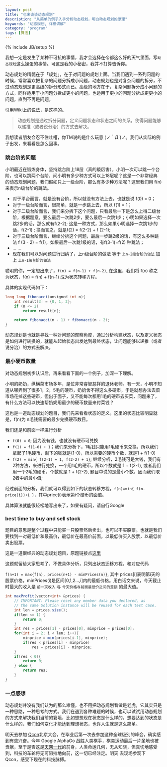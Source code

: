 ```yaml
---
layout: post
title: "也来谈谈动态规划"
description: "从简单的例子入手分析动态规划，明白动态规划的原理"
keywords: "动态规划, 详细讲解"
category: "program"
tags: [算法]
---
```

{% include JB/setup %}

我想一定是发生了某种不可抗的事情，我才会选择在帝都这么好的天气里面，写`动态规划`这么操蛋的事情。可这是我的小秘密，我并不打算告诉你。

动态规划的精髓在于「规划」，在于对问题的规划上面。当我们遇到一系列问题的时候，常常喜欢把复杂的问题分拆成小问题，动态规划也是对复杂问题的拆分，不过动态规划是更高级的拆分形式而已。高级的地方在于，复杂问题拆分成小问题的方式，同样适用于小问题分拆成更小的问题，也适用于更小的问题分拆成更更小的问题，直到不再是问题。

引用Wiki上的说法，是这样的。
> 动态规划是通过拆分问题，定义问题状态和状态之间的关系，使得问题能够以递推（或者说分治）的方式去解决。

我想读者朋友会忍不住吐槽，你TM说的是什么玩意  (ノ｀Д´)ノ。我们从实际的例子出发，来看看是怎么回事。

<!--break-->

### 跳台阶的问题

小明最近在锻炼身体，坚持跳台阶上18层（真的敲厉害），小明一次可以跳一个台阶，也可以跳两个台阶，问小明有多少种方式可以上18层呢？这是一个非常经典的动态规划问题，我们假如只上一级台阶，那么有多少种方法呢？这里我们用 f(n) 来表示n级台阶的跳法。

* 对于平台而言，就是没有台阶，所以就没有方法上去，也就是说 f(0) = 0；
* 对于一级台阶而言，很简单，就是一步跳上去，所以 f(1) = 1；
* 对于二级台阶而言，我们来分拆下这个问题，只看最后一下是怎么上得二级台阶，根据题意，要么最后一次跳2步，要么最后一次跳1步；小明如果选择一次跳2步的话，那么就有f(2-2); 这是一种方式，那么如果小明选择一次跳1步的话，f(2-1) ; 换而言之，就是f(2) = f(2-2) + f (2-1);
* 对于三级台阶而言，继续分拆这个问题，最后一步跳2级的话，有这么多种跳法 f (3 - 2) = f(1)，如果最后一次跳1级的话，有f(3-1)=f(2) 种跳法；
* ... ...
* 现在我们可以对问题进行归纳了，上n级台阶的做法 等于 `上n-2级台阶的做法` 加上 `上n-1级台阶的做法`

聪明的你，一定想出来了，`f(n) = f(n-1) + f(n-2)`, 在这里，我们将 f(n) 称之为状态，f(n) = f(n) + f(n-1) 成为状态转移方程。

具体的实现代码如下：

```java
long long fibonacci(unsigned int n){
    int result[3] = {0, 1, 2};
    if (n <= 2)
        return result[n];

    return fibonacci(n - 1) + fibonacci(n - 2);
}
```

动态规划是也就是寻找一种对问题的观察角度，通过分析构建状态，以及定义状态是如何进行转换的，就能从起始状态出发达到最终状态，让问题能够以递推（或者说分治）的方式去解决。

### 最小硬币数量

对动态规划初步认识后，再来看看下面的一个例子，加深一下理解。

小明的奶奶，纵横菜市场多年，是位非常睿智慈祥的退休老师。有一天，小明不知道从哪弄到了很多1，2，5毛的硬币，奶奶舍不得这么多硬币，于是就想办法去菜市场花掉这些硬币，但出于面子，又不能每次都用1毛的硬币去买菜，问题来了，有什么方法可以快速帮奶奶用最少的硬币数量来付菜钱？

这也是一道动态规划的题目，我们先来看看状态的定义。这里的状态比较明显就是，f(n)为 n毛钱需要的最少兑换硬币数目。

我们还是和前面一样进行分析

* `f(0) = 0`; 因为没有钱，也就没有硬币可兑换
* `f(1) = f(1-0) + 1`；我们来分析下，1毛钱只能用1毛硬币来兑换，所以我们拿起了1毛硬币，剩下的钱就是(1-0)，所以需要的硬币个数，就是1 + f(1-0)
* `f(2) = min{ f(2-1) + 1, f(2-2) + 1}`; 继续分析，2毛钱可是大钱，我们有2种方法，来进行兑换，一个用1毛的硬币，所以个数就是 1 + f(2-1), 或者我们用一个2毛的硬币，个数就是 1 + f(2-2), 题目中说的是最小个数，因而我们取2者中的最小值;

经过前面的分析，我们就可以得到如下的状态转移方程，`f(n)=min{ f(n-price(i))+1 }`，其中price(i)表示第i个硬币的面值。

具体算法就能很轻松地写出来了，如果有疑问，请自行Google

### best time to buy and sell stock

题目的意思是整个过程中只能买一只股票然后卖出，也可以不买股票。也就是我们要找到一对最低价和最高价，最低价在最高价前面，以最低价买入股票，以最低价卖出股票。

这是一道很经典的动态规划题目，原题链接点[这里](https://leetcode.com/problems/best-time-to-buy-and-sell-stock/)

这题就留给大家思考了，不做具体分析，只列出状态迁移方程，和对应代码

`f(n+1) = max{f(n), prices(n+1) - minPrices(n)}`, 其中 prices[i]表明第i天的股票价格，minPrices(i)是区间[0,1,2...,i]内的最低价格。用白话文来说，今天截止时最大的收入是 `前一天收入` 与 `今天价格与前面最低价之间的差额` 的最大值。

```java
int maxProfit(vector<int> &prices) {
    // IMPORTANT: Please reset any member data you declared, as
    // the same Solution instance will be reused for each test case.
	int len = prices.size();
	if(len <= 1) {
		return 0;
	}
	int res = prices[1] - prices[0], minprice = prices[0];
	for(int i = 2; i < len; i++){
		minprice = min(prices[i-1], minprice);
		if(res < prices[i] - minprice)
			res = prices[i] - minprice;
	}
	if(res < 0){
		return 0;
	} else {
		return res;
	}
}
```

### 一点感想

动态规划并没有我们认为的那么难懂，也不用把动态规划看做是老虎，它其实只是一种思路，一种思考的方式。我们在遇到各种难题的时候，也可以试试用动态规划的方式来解决我们当前的窘境，比如想想现在状态是什么样的，想要达到的状态是什么样的，我们如何变化才能达到理想状态，也许人生就是这么简单。

明天去参加 [Qcon](http://2016.qconbeijing.com/)北京大会，在毕业后第一次去参加这种全球级别的峰会，确实感到有些兴奋。今年 Google AlphaGo 战胜人类棋手，棋类运动最后一片圣地也被贡献，至于是否这是[天网一代](https://movie.douban.com/subject/1300656/)的前身，人类命运几何，无从知晓，但真切地感受到，科技的车轮将无可阻挡地向前，这一切已经注定。明天
去现场参观下 Qcon，感受下现在的科技脉搏。